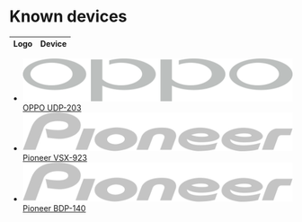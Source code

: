 # Known devices
Logo | Device
------------ | ------------
- ![OPPO UDP-203](../settings/logo/oppo.png) [OPPO UDP-203](./OPPO_UDP-203/README.md)
- ![Pioneer VSX-923](../settings/logo/pioneer.png) [Pioneer VSX-923](doc/Pioneer_VSX923/README.md)
- ![Pioneer BDP-140](../settings/logo/pioneer.png) [Pioneer BDP-140](doc/Pioneer_BDP-140/README.md)
